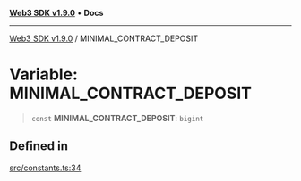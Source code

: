 [**Web3 SDK v1.9.0**](../README.md) • **Docs**

***

[Web3 SDK v1.9.0](../globals.md) / MINIMAL\_CONTRACT\_DEPOSIT

# Variable: MINIMAL\_CONTRACT\_DEPOSIT

> `const` **MINIMAL\_CONTRACT\_DEPOSIT**: `bigint`

## Defined in

[src/constants.ts:34](https://github.com/Mystic-Nayy/alephium-web3/blob/ee41f5e0e7d7fb0b155fe62f05b2ac03772895ca/packages/web3/src/constants.ts#L34)
